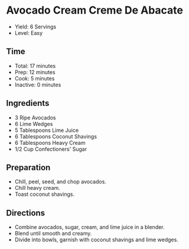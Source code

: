 # Avocado Cream Creme De Abacate

* Yield: 6 Servings
* Level: Easy

## Time

* Total: 17 minutes
* Prep: 12 minutes
* Cook: 5 minutes
* Inactive: 0 minutes

## Ingredients

* 3 Ripe Avocados
* 6 Lime Wedges
* 5 Tablespoons Lime Juice
* 6 Tablespoons Coconut Shavings
* 6 Tablespoons Heavy Cream
* 1/2 Cup Confectioners' Sugar

## Preparation

* Chill, peel, seed, and chop avocados.
* Chill heavy cream.
* Toast coconut shavings.

## Directions

* Combine avocados, sugar, cream, and lime juice in a blender.
* Blend until smooth and creamy.
* Divide into bowls, garnish with coconut shavings and lime wedges.
